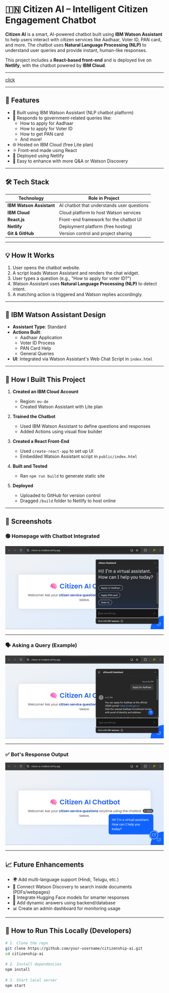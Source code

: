 # 🇮🇳 Citizen AI – Intelligent Citizen Engagement Chatbot

**Citizen AI** is a smart, AI-powered chatbot built using **IBM Watson Assistant** to help users interact with citizen services like Aadhaar, Voter ID, PAN card, and more. The chatbot uses **Natural Language Processing (NLP)** to understand user queries and provide instant, human-like responses.

This project includes a **React-based front-end** and is deployed live on **Netlify**, with the chatbot powered by **IBM Cloud**.

---

[click](https://citizen-ai-chatbot.netlify.app/)

---

## 📌 Features

- 🧠 Built using IBM Watson Assistant (NLP chatbot platform)
- 💬 Responds to government-related queries like:
  - How to apply for Aadhaar
  - How to apply for Voter ID
  - How to get PAN card
  - And more!
- 🌐 Hosted on IBM Cloud (free Lite plan)
- ⚛️ Front-end made using React
- 🚀 Deployed using Netlify
- 🧩 Easy to enhance with more Q&A or Watson Discovery

---

## 🛠️ Tech Stack

| Technology         | Role in Project                          |
|--------------------|-------------------------------------------|
| **IBM Watson Assistant** | AI chatbot that understands user questions |
| **IBM Cloud**       | Cloud platform to host Watson services    |
| **React.js**        | Front-end framework for the chatbot UI    |
| **Netlify**         | Deployment platform (free hosting)        |
| **Git & GitHub**    | Version control and project sharing       |

---

## 💡 How It Works

1. User opens the chatbot website.
2. A script loads Watson Assistant and renders the chat widget.
3. User types a question (e.g., "How to apply for voter ID?")
4. Watson Assistant uses **Natural Language Processing (NLP)** to detect intent.
5. A matching action is triggered and Watson replies accordingly.

---

## 🧠 IBM Watson Assistant Design

- **Assistant Type**: Standard
- **Actions Built**:
  - Aadhaar Application
  - Voter ID Process
  - PAN Card Help
  - General Queries
- **UI**: Integrated via Watson Assistant's Web Chat Script in `index.html`

---

## 🔧 How I Built This Project

1. **Created an IBM Cloud Account**
   - Region: `eu-de` 
   - Created Watson Assistant with Lite plan

2. **Trained the Chatbot**
   - Used IBM Watson Assistant to define questions and responses
   - Added Actions using visual flow builder

3. **Created a React Front-End**
   - Used `create-react-app` to set up UI
   - Embedded Watson Assistant script in `public/index.html`

4. **Built and Tested**
   - Ran `npm run build` to generate static site

5. **Deployed**
   - Uploaded to GitHub for version control
   - Dragged `/build` folder to Netlify to host online

---

## 📸 Screenshots
### 🟢 Homepage with Chatbot Integrated
![Chatbot Homepage](./assests/chatbot.png)

---

### 🗣️ Asking a Query (Example)
![User Asking Aadhaar Query](./assests/asking-query.png)

---

### ✅ Bot's Response Output
![Bot Response](./assests/output.png)

---

## 📈 Future Enhancements

- 🌍 Add multi-language support (Hindi, Telugu, etc.)
- 📄 Connect Watson Discovery to search inside documents (PDFs/webpages)
- 🤖 Integrate Hugging Face models for smarter responses
- 💬 Add dynamic answers using backend/database
- 📊 Create an admin dashboard for monitoring usage

---

## 🚀 How to Run This Locally (Developers)

```bash
# 1. Clone the repo
git clone https://github.com/your-username/citizenship-ai.git
cd citizenship-ai

# 2. Install dependencies
npm install

# 3. Start local server
npm start
